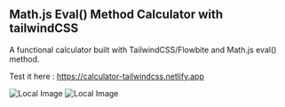 ## Math.js Eval() Method Calculator with tailwindCSS
A functional calculator built with TailwindCSS/Flowbite and Math.js eval() method.

Test it here : https://calculator-tailwindcss.netlify.app

![Local Image](images/light.PNG)
![Local Image](images/dark.PNG)


